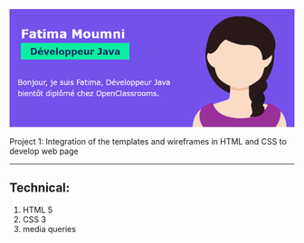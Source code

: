 ![](img/img.png)

Project 1: Integration of the templates and wireframes in HTML and CSS to develop web page  

---------
## Technical:

1. HTML 5
2. CSS 3
3. media queries

